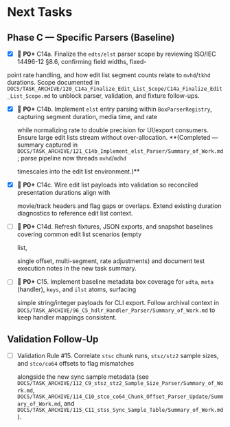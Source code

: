 # Next Tasks

## Phase C — Specific Parsers (Baseline)

- [x] 🔴 **P0+** C14a. Finalize the `edts/elst` parser scope by reviewing ISO/IEC 14496-12 §8.6, confirming field widths, fixed-

point rate handling, and how edit list segment counts relate to `mvhd`/`tkhd` durations. Scope documented in
  `DOCS/TASK_ARCHIVE/120_C14a_Finalize_Edit_List_Scope/C14a_Finalize_Edit_List_Scope.md` to unblock parser, validation, and
  fixture follow-ups.

- [x] 🔴 **P0+** C14b. Implement `elst` entry parsing within `BoxParserRegistry`, capturing segment duration, media time, and rate

    while normalizing rate to double precision for UI/export consumers. Ensure large edit lists stream without
  over-allocation. **(Completed — summary captured in `DOCS/TASK_ARCHIVE/121_C14b_Implement_elst_Parser/Summary_of_Work.md`; parse pipeline now threads `mvhd`/`mdhd`

  timescales into the edit list environment.)**

- [x] 🔴 **P0+** C14c. Wire edit list payloads into validation so reconciled presentation durations align with

  movie/track headers and flag gaps or overlaps. Extend existing duration diagnostics to reference edit list context.

- [ ] 🔴 **P0+** C14d. Refresh fixtures, JSON exports, and snapshot baselines covering common edit list scenarios (empty

  list,

  single offset, multi-segment, rate adjustments) and document test execution notes in the new task summary.

- [ ] 🔴 **P0+** C15. Implement baseline metadata box coverage for `udta`, `meta` (handler), `keys`, and `ilst` atoms, surfacing

  simple string/integer payloads for CLI export. Follow archival context in
  `DOCS/TASK_ARCHIVE/96_C5_hdlr_Handler_Parser/Summary_of_Work.md` to keep handler mappings consistent.

## Validation Follow-Up

- [ ] Validation Rule #15. Correlate `stsc` chunk runs, `stsz/stz2` sample sizes, and `stco/co64` offsets to flag mismatches

  alongside the new sync sample metadata (see `DOCS/TASK_ARCHIVE/112_C9_stsz_stz2_Sample_Size_Parser/Summary_of_Work.md`,
  `DOCS/TASK_ARCHIVE/114_C10_stco_co64_Chunk_Offset_Parser_Update/Summary_of_Work.md`, and
  `DOCS/TASK_ARCHIVE/115_C11_stss_Sync_Sample_Table/Summary_of_Work.md`).
